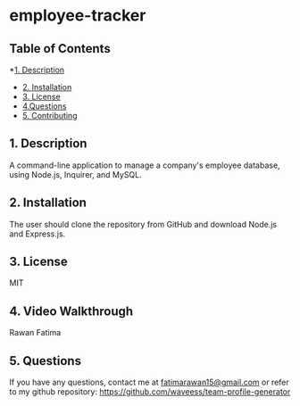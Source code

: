 # employee-tracker
## Table of Contents
 
 *[1. Description](#1-installation)
 * [2. Installation](#1-installation)
 * [3. License](#2-license)
 * [4.Questions](#3questions)
 * [5. Contributing](#4-contributing)

## 1. Description
A command-line application to manage a company's employee database, using Node.js, Inquirer, and MySQL.
##  2. Installation

The user should clone the repository from GitHub and download Node.js and Express.js.


## 3. License

MIT

##  4. Video Walkthrough
Rawan Fatima

##  5. Questions

If you have any questions, contact me at fatimarawan15@gmail.com or refer to my github repository: https://github.com/waveess/team-profile-generator






